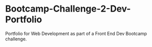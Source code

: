 # Bootcamp-Challenge-2-Dev-Portfolio
Portfolio for Web Development as part of a Front End Dev Bootcamp challenge.
